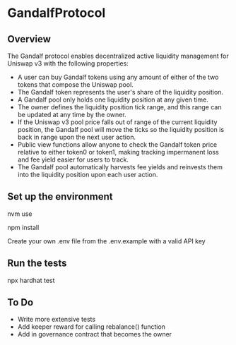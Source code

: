 # GandalfProtocol

## Overview
The Gandalf protocol enables decentralized active liquidity management for Uniswap v3 with the following properties:
 - A user can buy Gandalf tokens using any amount of either of the two tokens that compose the Uniswap pool.
 - The Gandalf token represents the user's share of the liquidity position.
 - A Gandalf pool only holds one liquidity position at any given time.
 - The owner defines the liquidity position tick range, and this range can be updated at any time by the owner.
 - If the Uniswap v3 pool price falls out of range of the current liquidity position, the Gandalf pool
    will move the ticks so the liquidity position is back in range upon the next user action.
 - Public view functions allow anyone to check the Gandalf token price relative to either token0 or token1,
    making tracking impermanent loss and fee yield easier for users to track.
 - The Gandalf pool automatically harvests fee yields and reinvests them into the liquidity position upon each user action.

## Set up the environment

nvm use

npm install

Create your own .env file from the .env.example with a valid API key

## Run the tests

npx hardhat test

## To Do
- Write more extensive tests
- Add keeper reward for calling rebalance() function
- Add in governance contract that becomes the owner